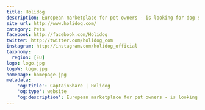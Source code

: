 ```yaml
---
title: Holidog
description: European marketplace for pet owners - is looking for dog sitters, nannies (day-care), walkers and certified trainers.
site_url: http://www.holidog.com/
category: Pets
facebook: http://facebook.com/Holidog
twitter: http://twitter.com/holidog_com
instagram: http://instagram.com/holidog_official
taxonomy:
  region: [EU]
logo: logo.jpg
logoW: logo.jpg
homepage: homepage.jpg
metadata:
    'og:title': CaptainShare | Holidog
    'og:type': website
    'og:description': European marketplace for pet owners - is looking for dog sitters, nannies (day-care), walkers and certified trainers.
---
```


